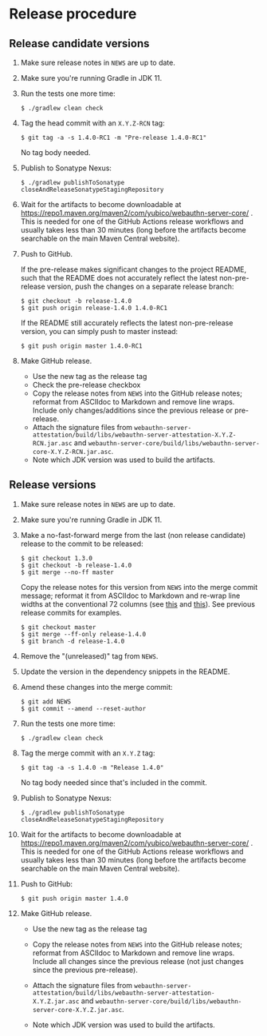 Release procedure
====================

Release candidate versions
---

 1. Make sure release notes in `NEWS` are up to date.

 2. Make sure you're running Gradle in JDK 11.

 3. Run the tests one more time:

    ```
    $ ./gradlew clean check
    ```

 4. Tag the head commit with an `X.Y.Z-RCN` tag:

    ```
    $ git tag -a -s 1.4.0-RC1 -m "Pre-release 1.4.0-RC1"
    ```

    No tag body needed.

 5. Publish to Sonatype Nexus:

    ```
    $ ./gradlew publishToSonatype closeAndReleaseSonatypeStagingRepository
    ```

 6. Wait for the artifacts to become downloadable at
    https://repo1.maven.org/maven2/com/yubico/webauthn-server-core/ . This is
    needed for one of the GitHub Actions release workflows and usually takes
    less than 30 minutes (long before the artifacts become searchable on the
    main Maven Central website).

 7. Push to GitHub.

    If the pre-release makes significant changes to the project README, such
    that the README does not accurately reflect the latest non-pre-release
    version, push the changes on a separate release branch:

    ```
    $ git checkout -b release-1.4.0
    $ git push origin release-1.4.0 1.4.0-RC1
    ```

    If the README still accurately reflects the latest non-pre-release version,
    you can simply push to master instead:

    ```
    $ git push origin master 1.4.0-RC1
    ```

 8. Make GitHub release.

    - Use the new tag as the release tag
    - Check the pre-release checkbox
    - Copy the release notes from `NEWS` into the GitHub release notes; reformat
      from ASCIIdoc to Markdown and remove line wraps. Include only
      changes/additions since the previous release or pre-release.
    - Attach the signature files from
      `webauthn-server-attestation/build/libs/webauthn-server-attestation-X.Y.Z-RCN.jar.asc`
      and
      `webauthn-server-core/build/libs/webauthn-server-core-X.Y.Z-RCN.jar.asc`.
    - Note which JDK version was used to build the artifacts.


Release versions
---

 1. Make sure release notes in `NEWS` are up to date.

 2. Make sure you're running Gradle in JDK 11.

 3. Make a no-fast-forward merge from the last (non release candidate) release
    to the commit to be released:

    ```
    $ git checkout 1.3.0
    $ git checkout -b release-1.4.0
    $ git merge --no-ff master
    ```

    Copy the release notes for this version from `NEWS` into the merge commit
    message; reformat it from ASCIIdoc to Markdown and re-wrap line widths at
    the conventional 72 columns (see
    [this](https://tbaggery.com/2008/04/19/a-note-about-git-commit-messages.html)
    and [this](https://chris.beams.io/posts/git-commit/)). See previous release
    commits for examples.

    ```
    $ git checkout master
    $ git merge --ff-only release-1.4.0
    $ git branch -d release-1.4.0
    ```

 4. Remove the "(unreleased)" tag from `NEWS`.

 5. Update the version in the dependency snippets in the README.

 6. Amend these changes into the merge commit:

    ```
    $ git add NEWS
    $ git commit --amend --reset-author
    ```

 7. Run the tests one more time:

    ```
    $ ./gradlew clean check
    ```

 8. Tag the merge commit with an `X.Y.Z` tag:

    ```
    $ git tag -a -s 1.4.0 -m "Release 1.4.0"
    ```

    No tag body needed since that's included in the commit.

 9. Publish to Sonatype Nexus:

    ```
    $ ./gradlew publishToSonatype closeAndReleaseSonatypeStagingRepository
    ```

10. Wait for the artifacts to become downloadable at
    https://repo1.maven.org/maven2/com/yubico/webauthn-server-core/ . This is
    needed for one of the GitHub Actions release workflows and usually takes
    less than 30 minutes (long before the artifacts become searchable on the
    main Maven Central website).

11. Push to GitHub:

    ```
    $ git push origin master 1.4.0
    ```

12. Make GitHub release.

    - Use the new tag as the release tag
    - Copy the release notes from `NEWS` into the GitHub release notes; reformat
      from ASCIIdoc to Markdown and remove line wraps. Include all changes since
      the previous release (not just changes since the previous pre-release).
    - Attach the signature files from
      `webauthn-server-attestation/build/libs/webauthn-server-attestation-X.Y.Z.jar.asc`
      and
      `webauthn-server-core/build/libs/webauthn-server-core-X.Y.Z.jar.asc`.

    - Note which JDK version was used to build the artifacts.
